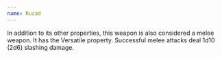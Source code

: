 ```yaml
---
name: Ruzad
---
```

In addition to its other properties, this weapon is also considered a melee weapon. It has the 
Versatile property. Successful melee attacks deal 1d10 (2d6) slashing damage.